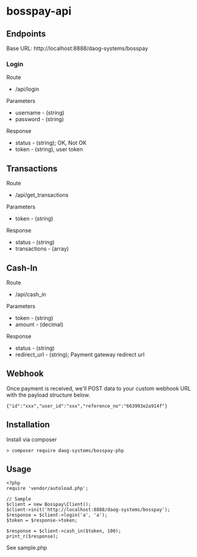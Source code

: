# bosspay-api



## Endpoints

Base URL: http://localhost:8888/daog-systems/bosspay

### Login

Route
* /api/login

Parameters
* username - (string)
* password - (string)

Response
* status - (string); OK, Not OK
* token - (string), user token

## Transactions

Route
* /api/get_transactions

Parameters
* token - (string)

Response
* status - (string)
* transactions - (array)

## Cash-In

Route
* /api/cash_in

Parameters
* token - (string)
* amount - (decimal)

Response
* status - (string)
* redirect_url - (string); Payment gateway redirect url


## Webhook

Once payment is received, we'll POST data to your custom webhook URL with the payload structure below.

```
{"id":"xxx","user_id":"xxx","reference_no":"663993e2a914f"}
```

## Installation

Install via composer

```
> composer require daog-systems/bosspay-php
```

## Usage

```
<?php
require 'vendor/autoload.php';

// Sample
$client = new Bosspay\Client();
$client->init('http://localhost:8888/daog-systems/bosspay');
$response = $client->login('a', 'a');
$token = $response->token;

$response = $client->cash_in($token, 100);
print_r($response);
```

See sample.php
